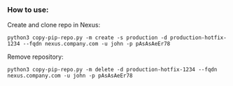 ### How to use:
Create and clone repo in Nexus:
```
python3 copy-pip-repo.py -m create -s production -d production-hotfix-1234 --fqdn nexus.company.com -u john -p pAsAsAeEr78
```
Remove repository:
```
python3 copy-pip-repo.py -m delete -d production-hotfix-1234 --fqdn nexus.company.com -u john -p pAsAsAeEr78
```